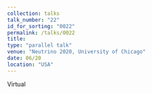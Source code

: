 ```yaml
---
collection: talks
talk_number: "22"
id_for_sorting: "0022"
permalink: /talks/0022
title:  
type: "parallel talk"
venue: "Neutrino 2020, University of Chicago"
date: 06/20
location: "USA"
---
```


Virtual
